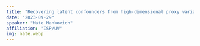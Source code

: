 ```yaml
---
title: "Recovering latent confounders from high-dimensional proxy variables"
date: "2023-09-29"
speaker: "Nate Mankovich"
affiliation: "ISP/UV"
img: nate.webp
---
```

